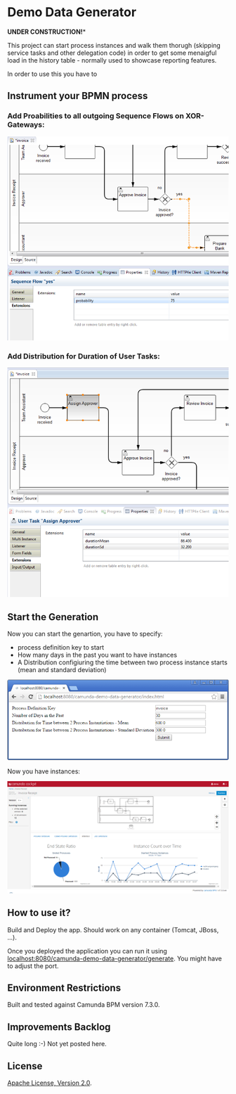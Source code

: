Demo Data Generator
=========================

**UNDER CONSTRUCTION!***

This project can start process instances and walk them thorugh (skipping service tasks and other delegation code) in order to get some menaigful load in the history table - normally used to showcase reporting features.

In order to use this you have to 

Instrument your BPMN process
----------------

### Add Proabilities to all outgoing Sequence Flows on XOR-Gateways:

![Proability on Squence Flow](decisionProbability.png)

### Add Distribution for Duration of User Tasks:

![Distribution for Task Duration](taskDuration.png)


Start the Generation
--------------------

Now you can start the genartion, you have to specify:

* process definition key to start
* How many days in the past you want to have instances
* A Distribution configiuring the time between two process instance starts (mean and standard deviation)

![Start the Generator](screenshot.png)

Now you have instances:

![Statistics](statistics.png)



How to use it?
--------------

Build and Deploy the app. Should work on any container (Tomcat, JBoss, ...).

Once you deployed the application you can run it using
[localhost:8080/camunda-demo-data-generator/generate](localhost:8080/camunda-demo-data-generator/). You might have to adjust the port.


Environment Restrictions
------------------------

Built and tested against Camunda BPM version 7.3.0.


Improvements Backlog
--------------------

Quite long :-) Not yet posted here.

License
-------

[Apache License, Version 2.0](http://www.apache.org/licenses/LICENSE-2.0).
